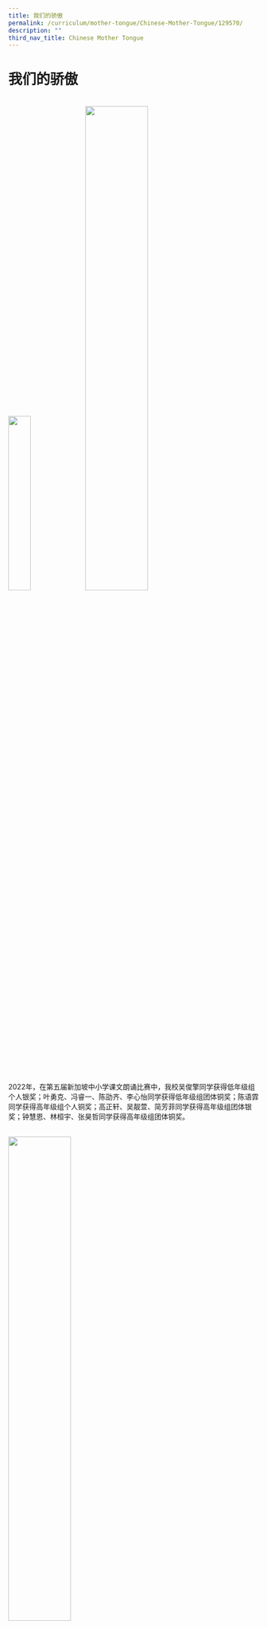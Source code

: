 ```yaml
---
title: 我们的骄傲
permalink: /curriculum/mother-tongue/Chinese-Mother-Tongue/129570/
description: ""
third_nav_title: Chinese Mother Tongue
---
```

<h1><b>我们的骄傲</b></h1>
<br>
<img src="/images/untitled.gif" style="width:30%" >

<img src="/images/Curriculum/Mother%20Tongue/CL/img_1.jpg" style="width:50%">
<p>2022年，在第五届新加坡中小学课文朗诵比赛中，我校吴俊擎同学获得低年级组个人银奖；叶勇克、冯睿一、陈劭齐、李心怡同学获得低年级组团体铜奖；陈语霏同学获得高年级组个人铜奖；高正轩、吴靓萱、简芳菲同学获得高年级组团体银奖；钟慧恩、林桓宇、张昊哲同学获得高年级组团体铜奖。</p><br>
<img src="/images/Curriculum/Mother%20Tongue/CL/img_2.jpg" style="width:50%">
<p>2022年，在佛光山全国中小学硬笔书法比赛中，我校方嘉航同学获得优胜奖，乔生和阿里雅同学获得文化奖，张祯迅同学获得参与奖。</p><br>
<img src="/images/Curriculum/Mother%20Tongue/CL/img_3.jpg" style="width:50%">
<p>2022年，在第11届全国中小学生书法比赛 “翰墨寄情迎国庆” 书法比赛中，我校张祯迅同学获得安慰奖。</p><br>
<img src="/images/Curriculum/Mother%20Tongue/CL/img_4.jpg" style="width:50%">
<p>2021年，在第七届全国小学生绘本创作大赛中，我校许梓乐、张祯迅、王杰洋、林定恩同学合作完成的绘本《队长鸽子》获得佳作奖。</p><br>
<img src="/images/Curriculum/Mother%20Tongue/CL/img_5.jpg" style="width:50%">
<img src="/images/Curriculum/Mother%20Tongue/CL/img_6.jpg" style="width:50%">
<p>2020年，在第六届全国小学生绘本创作大赛中，我校张晓君、李佳耘与陈知遥同学合作完成的绘本《口罩英熊》获得有声组银奖；彭星晴、刘沐恩、闫一诺、黄铂雅与夏华蔓同学合作完成的绘本《时间糖果》获得有声组佳作奖。指导教师王路宁获得优秀指导教师奖。</p><br>
<img src="/images/Curriculum/Mother%20Tongue/CL/img_7.jpg" style="width:50%">
<p>2020年，在福清会馆和培青学校联合主办的“翰墨逸香迎国庆”——第九届全国中小学书法比赛中，我校刘沐恩同学的书法作品从117件作品中脱颖而出，荣获优胜奖。</p><br>
<img src="/images/Curriculum/Mother%20Tongue/CL/img_8.jpg" style="width:50%">
<p>2020年，张桢迅同学参加由新加坡书法家协会主办的第27届全国青少年书法展，他的作品在新加坡书法中心李光前堂展出，并于开幕日当天当众挥毫，与其他青少年切磋书艺。</p><br>
<img src="/images/Curriculum/Mother%20Tongue/CL/img_9.jpg" style="width:50%">
<p>2020年，在第三届新加坡中小学课文朗诵比赛中，我校彭星晴、刘沐恩同学荣获高年级团体组银奖；李择存同学荣获低年级个人组银奖；冯嘉宣、叶献阳、朱勇威同学荣获高年级团体组铜奖；王杰阳同学荣获高年级个人组铜奖；郭芮希、锺廷谦、林妍雅、李思彤同学荣获低年级团体组铜奖；刘卓睿同学荣获低年级个人组铜奖。</p><br>
<img src="/images/Curriculum/Mother%20Tongue/CL/img_10.jpg" style="width:50%">
<p>2020年，在佛光山全国中小学硬笔书法比赛中，我校林楚涵、彭星晴同学获得优胜奖；罗子涵、许汶宣、刘昕怡、李星安和张煜哲同学获得入围奖；阿里雅同学获得入围及文化奖项。百惠小学获得踊跃参与奖。</p><br>
<img src="/images/Curriculum/Mother%20Tongue/CL/img_11.jpg" style="width:50%">
<p>2020年，在由新加坡书法家协会及联合早报联办的第37届全国挥春大会中，百惠小学的八名学生各自挥毫写下一个大字，共同组成一幅对联，分别是：春（刘沐恩)，回（郑赛儿)，大（黄铂雅)，地（张祯迅)，
幸（彭星晴)，福（刘睿怡)，安（陈子惠)，康（林楚涵)。同学们也借此机会参观了"庚子迎新春联展"，观摩他人的作品，提升自己的水平。来自百惠小学的萧老师和卢老师也分别写下了“喜迎”和“新春”四字。本届"全国挥春大会" 由新加坡官委议员何伟山担任大会主宾。</p><br>
<img src="/images/Curriculum/Mother%20Tongue/CL/img_12.jpg" style="width:50%">
<p>2019年，在第二届新加坡中小学华文课文朗诵比赛中，我校杜乐萱、王芯宁和马裕瑾同学荣获高年级团体组银奖；江彩顺、江范德和王舒兮同学荣获高年级团体组铜奖；吴畇萱、丘同妤和邝嘉怡同学荣获低年级团体组铜奖；黄旖旎和罗渝媗同学分别荣获低年级个人组铜奖。</p><br>
<img src="/images/Curriculum/Mother%20Tongue/CL/img_13.jpg" style="width:50%">
<p>2019年，在第五届全国小学生绘本创作大赛中，我校陈知遥、李佳耘、王昊阳、刘禧瑶和蓝心妤同学合作完成的绘本《榴莲的心愿》获得佳作奖，指导教师王路宁获得优秀指导教师奖。</p><br>
<img src="/images/Curriculum/Mother%20Tongue/CL/img_14.jpg" style="width:50%">
<p>2019年，在第四届“星衢墨艺”全国中小学书法大决赛中，我校张桢迅同学荣获优异奖，陈子惠和刘沐恩同学获得安慰奖。百惠小学获得校际组优异表现奖。</p><br>
<img src="/images/Curriculum/Mother%20Tongue/CL/img_15.jpg" style="width:50%">
<p>2019年，我校林楚涵同学在第十届全国毛笔与硬笔书法大赛中获得银牌奖，周朔丞、洪彦哲以及殷明骏同学获得优胜奖。</p><br>
<img src="/images/Curriculum/Mother%20Tongue/CL/img_16.jpg" style="width:50%">
<p>2019年，在佛光山硬笔书法比赛中，我校同学获得一个铜牌奖（林楚涵同学)，三个优胜奖（周朔丞、洪彦哲和殷明骏同学)，三个文化奖（乔生、马德和安娜同学）以及一个感谢奖（叶家仪同学)。</p><br>